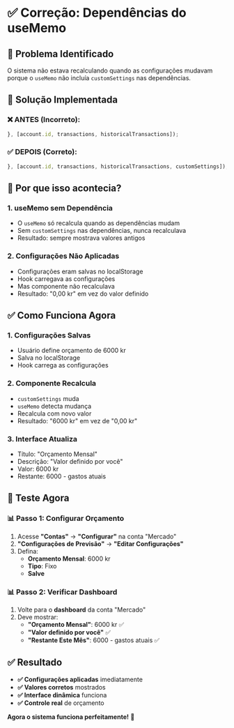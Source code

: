 # ✅ Correção: Dependências do useMemo

## 🎯 **Problema Identificado**

O sistema não estava recalculando quando as configurações mudavam porque o `useMemo` não incluía `customSettings` nas dependências.

## 🔧 **Solução Implementada**

### **❌ ANTES (Incorreto):**

```typescript
}, [account.id, transactions, historicalTransactions]);
```

### **✅ DEPOIS (Correto):**

```typescript
}, [account.id, transactions, historicalTransactions, customSettings]);
```

## 🎯 **Por que isso acontecia?**

### **1. useMemo sem Dependência**

- O `useMemo` só recalcula quando as dependências mudam
- Sem `customSettings` nas dependências, nunca recalculava
- Resultado: sempre mostrava valores antigos

### **2. Configurações Não Aplicadas**

- Configurações eram salvas no localStorage
- Hook carregava as configurações
- Mas componente não recalculava
- Resultado: "0,00 kr" em vez do valor definido

## ✅ **Como Funciona Agora**

### **1. Configurações Salvas**

- Usuário define orçamento de 6000 kr
- Salva no localStorage
- Hook carrega as configurações

### **2. Componente Recalcula**

- `customSettings` muda
- `useMemo` detecta mudança
- Recalcula com novo valor
- Resultado: "6000 kr" em vez de "0,00 kr"

### **3. Interface Atualiza**

- Título: "Orçamento Mensal"
- Descrição: "Valor definido por você"
- Valor: 6000 kr
- Restante: 6000 - gastos atuais

## 🚀 **Teste Agora**

### **📊 Passo 1: Configurar Orçamento**

1. Acesse **"Contas"** → **"Configurar"** na conta "Mercado"
2. **"Configurações de Previsão"** → **"Editar Configurações"**
3. Defina:
   - **Orçamento Mensal**: 6000 kr
   - **Tipo**: Fixo
   - **Salve**

### **📊 Passo 2: Verificar Dashboard**

1. Volte para o **dashboard** da conta "Mercado"
2. Deve mostrar:
   - **"Orçamento Mensal"**: 6000 kr ✅
   - **"Valor definido por você"** ✅
   - **"Restante Este Mês"**: 6000 - gastos atuais ✅

## ✅ **Resultado**

- **✅ Configurações aplicadas** imediatamente
- **✅ Valores corretos** mostrados
- **✅ Interface dinâmica** funciona
- **✅ Controle real** de orçamento

**Agora o sistema funciona perfeitamente!** 🎉
